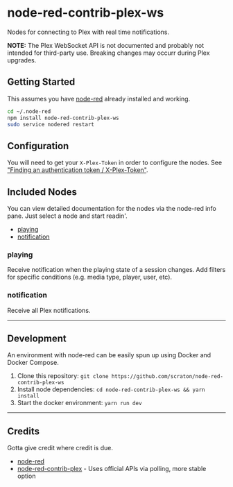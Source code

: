 node-red-contrib-plex-ws
=====================================

Nodes for connecting to Plex with real time notifications.

**NOTE:** The Plex WebSocket API is not documented and probably not intended for third-party use. Breaking changes may occurr during Plex upgrades.

## Getting Started

This assumes you have [node-red](http://nodered.org/) already installed and working.

```bash
cd ~/.node-red
npm install node-red-contrib-plex-ws
sudo service nodered restart
```

## Configuration

You will need to get your `X-Plex-Token` in order to configure the nodes. See ["Finding an authentication token / X-Plex-Token"](https://support.plex.tv/articles/204059436-finding-an-authentication-token-x-plex-token/).

## Included Nodes

You can view detailed documentation for the nodes via the node-red info pane. Just select a node and start readin'.

* [playing](#playing)
* [notification](#notification)

### playing

Receive notification when the playing state of a session changes. Add filters for specific conditions (e.g. media type, player, user, etc).

### notification

Receive all Plex notifications.

---
## Development

An environment with node-red can be easily spun up using Docker and Docker Compose.

1. Clone this repository:        `git clone https://github.com/scraton/node-red-contrib-plex-ws`
1. Install node dependencies:    `cd node-red-contrib-plex-ws && yarn install`
1. Start the docker environment: `yarn run dev`

---
## Credits

Gotta give credit where credit is due.

* [node-red](https://github.com/node-red/node-red)
* [node-red-contrib-plex](https://github.com/halkeye/node-red-contrib-plex) - Uses official APIs via polling, more stable option
